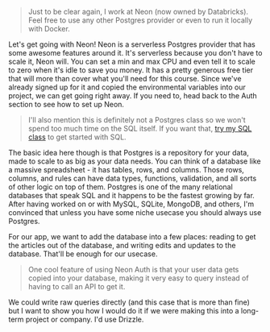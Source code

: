 > Just to be clear again, I work at Neon (now owned by Databricks). Feel free to use any other Postgres provider or even to run it locally with Docker.

Let's get going with Neon! Neon is a serverless Postgres provider that has some awesome features around it. It's serverless because you don't have to scale it, Neon will. You can set a min and max CPU and even tell it to scale to zero when it's idle to save you money. It has a pretty generous free tier that will more than cover what you'll need for this course. Since we've already signed up for it and copied the environmental variables into our project, we can get going right away. If you need to, head back to the Auth section to see how to set up Neon.

> I'll also mention this is definitely not a Postgres class so we won't spend too much time on the SQL itself. If you want that, [try my SQL class][sql] to get started with SQL.

The basic idea here though is that Postgres is a repository for your data, made to scale to as big as your data needs. You can think of a database like a massive spreadsheet - it has tables, rows, and columns. Those rows, columns, and rules can have data types, functions, validation, and all sorts of other logic on top of them. Postgres is one of the many relational databases that speak SQL and it happens to be the fastest growing by far. After having worked on or with MySQL, SQLite, MongoDB, and others, I'm convinced that unless you have some niche usecase you should always use Postgres.

For our app, we want to add the database into a few places: reading to get the articles out of the database, and writing edits and updates to the database. That'll be enough for our usecase.

> One cool feature of using Neon Auth is that your user data gets copied into your database, making it very easy to query instead of having to call an API to get it.

We could write raw queries directly (and this case that is more than fine) but I want to show you how I would do it if we were making this into a long-term project or company. I'd use Drizzle.

[sql]: https://holt.fyi/sql
